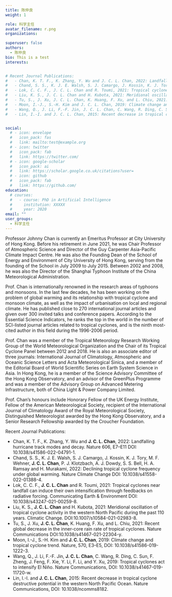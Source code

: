 ```yaml
---
title: 陈仲良
weight: 1

role: 科学主任
avatar_filename: r.png
organizations:

superuser: false
authors:
  - 陈仲良
bio: This is a test
interests:


# Recent Journal Publications:  
#   - Chan, K. T. F., K. Zhang, Y. Wu and J. C. L. Chan, 2022: Landfalling hurricane track modes and decay. Nature 606, E7–E11 DOI: 10.1038/s41586-022-04791-1.
#   - Chand, S. S., K. J. E. Walsh, S. J. Camargo, J. Kossin, K. J. Tory, M. F. Wehner, J. C. L. Chan, P. J. Klotzbach, A. J. Dowdy, S. S. Bell, H. A. Ramsay and H. Murakami, 2022: Declining tropical cyclone frequency under global warming. Nature Climate Change DOI: 10.1038/s41558-022-01388-4.
#   - Lok, C. C. F., J. C. L. Chan and R. Toumi, 2021: Tropical cyclones near landfall can induce their own intensification through feedbacks on radiative forcing. Communicating Earth & Environment DOI: 10.1038/s43247-021-00259-8.
#   - Liu, K. S., J. C. L. Chan and H. Kubota, 2021: Meridional oscillation of tropical cyclone activity in the western North Pacific during the past 110 years. Climatic Change. DOI:10.1007/s10584-021-02983-8.
#   - Tu, S., J. Xu, J. C. L. Chan, K. Huang, F. Xu, and L. Chiu, 2021: Recent global decrease in the inner-core rain rate of tropical cyclones. Nature Communications DOI:10.1038/s41467-021-22304-y.
#   - Moon, I.-J., S.-H. Kim and J. C. L. Chan, 2019: Climate change and tropical cyclone trend. Nature, 570, E3–E5, DOI: 10.1038/s41586-019-1222-3.
#   - Wang, Q., J. Li, F.-F. Jin, J. C. L. Chan, C. Wang, R. Ding, C. Sun, F. Zheng, J. Feng, F. Xie, Y. Li, F. Li, and Y. Xu, 2019: Tropical cyclones act to intensify El Niño. Nature Communications, DOI: 10.1038/s41467-019-11720-w.
#   - Lin, I.-I. and J. C. L. Chan, 2015: Recent decrease in tropical cyclone destructive potential in the western North Pacific Ocean. Nature Communications, DOI: 10.1038/ncomms8182.


social:
  # - icon: envelope
  #   icon_pack: fas
  #   link: mailto:test@example.org
  # - icon: twitter
  #   icon_pack: fab
  #   link: https://twitter.com/
  # - icon: google-scholar
  #   icon_pack: ai
  #   link: https://scholar.google.co.uk/citations?user=
  # - icon: github
  #   icon_pack: fab
  #   link: https://github.com/
education:
  # courses:
  #   - course: PhD in Artificial Intelligence
  #     institution: XXXXX
  #     year: 2020
email: ""
user_groups:
  - 科学主任
---
```

Professor Johnny Chan is currently an Emeritus Professor at City University of Hong Kong. Before his retirement in June 2021, he was Chair Professor of Atmospheric Science and Director of the Guy Carpenter Asia-Pacific Climate Impact Centre. He was also the Founding Dean of the School of Energy and Environment of City University of Hong Kong, serving from the founding of the School in July 2009 to July 2015. Between 2002 and 2008, he was also the Director of the Shanghai Typhoon Institute of the China Meteorological Administration.

Prof. Chan is internationally renowned in the research areas of typhoons and monsoons. In the last few decades, he has been working on the problem of global warming and its relationship with tropical cyclone and monsoon climate, as well as the impact of urbanisation on local and regional climate. He has published close to 270 international journal articles and given over 300 invited talks and conference papers. According to the Essential Science Indicators, he ranks the top in the world in the number of SCI-listed journal articles related to tropical cyclones, and is the ninth most-cited author in this field during the 1996-2006 period.

Prof. Chan was a member of the Tropical Meteorology Research Working Group of the World Meteorological Organization and the Chair of its Tropical Cyclone Panel between 2012 and 2018. He is also an associate editor of three journals: International Journal of Climatology, Atmospheric and Oceanic Science Letters and Acta Meteorological Sinica, and a member of the Editorial Board of World Scientific Series on Earth System Science in Asia. In Hong Kong, he is a member of the Science Advisory Committee of the Hong Kong Observatory, and an advisor of the GreenPlus Programme and was a member of the Advisory Group on Advanced Metering Infrastructure, both of China Light & Power Company Limited.

Prof. Chan’s honours include Honorary Fellow of the UK Energy Institute, Fellow of the American Meteorological Society, recipient of the International Journal of Climatology Award of the Royal Meteorological Society, Distinguished Meteorologist awarded by the Hong Kong Observatory, and a Senior Research Fellowship awarded by the Croucher Foundation.

Recent Journal Publications:
  - Chan, K. T. F., K. Zhang, Y. Wu and **J. C. L. Chan**, 2022: Landfalling hurricane track modes and decay. Nature 606, E7–E11 DOI: 10.1038/s41586-022-04791-1.
  - Chand, S. S., K. J. E. Walsh, S. J. Camargo, J. Kossin, K. J. Tory, M. F. Wehner, **J. C. L. Chan**, P. J. Klotzbach, A. J. Dowdy, S. S. Bell, H. A. Ramsay and H. Murakami, 2022: Declining tropical cyclone frequency under global warming. Nature Climate Change DOI: 10.1038/s41558-022-01388-4.
  - Lok, C. C. F., **J. C. L. Chan** and R. Toumi, 2021: Tropical cyclones near landfall can induce their own intensification through feedbacks on radiative forcing. Communicating Earth & Environment DOI: 10.1038/s43247-021-00259-8.
  - Liu, K. S., **J. C. L. Chan** and H. Kubota, 2021: Meridional oscillation of tropical cyclone activity in the western North Pacific during the past 110 years. Climatic Change. DOI:10.1007/s10584-021-02983-8.
  - Tu, S., J. Xu, **J. C. L. Chan**, K. Huang, F. Xu, and L. Chiu, 2021: Recent global decrease in the inner-core rain rate of tropical cyclones. Nature Communications DOI:10.1038/s41467-021-22304-y.
  - Moon, I.-J., S.-H. Kim and **J. C. L. Chan**, 2019: Climate change and tropical cyclone trend. Nature, 570, E3–E5, DOI: 10.1038/s41586-019-1222-3.
  - Wang, Q., J. Li, F.-F. Jin, **J. C. L. Chan**, C. Wang, R. Ding, C. Sun, F. Zheng, J. Feng, F. Xie, Y. Li, F. Li, and Y. Xu, 2019: Tropical cyclones act to intensify El Niño. Nature Communications, DOI: 10.1038/s41467-019-11720-w.
  - Lin, I.-I. and **J. C. L. Chan**, 2015: Recent decrease in tropical cyclone destructive potential in the western North Pacific Ocean. Nature Communications, DOI: 10.1038/ncomms8182.